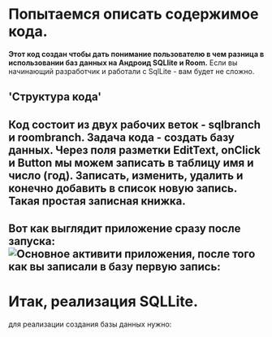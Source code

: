 Попытаемся описать содержимое кода. 
==========

**Этот код создан чтобы дать понимание пользователю в чем разница в использовании баз данных на Андроид SQLlite и Room.**
Если вы начинающий разработчик и работали с SqlLite - вам будет не сложно.

'Структура кода'
----
Код состоит из двух рабочих веток - sqlbranch и roombranch. 
Задача кода - создать базу данных. Через поля разметки EditText, onClick и Button мы можем записать в таблицу имя и число (год).
Записать, изменить, удалить и конечно добавить в список новую запись. Такая простая записная книжка.
----
Вот как выглядит приложение сразу после запуска:
![Основное активити приложения, после того как вы записали в базу первую запись:](https://i.imgur.com/Ck1lOtN.png)
----

Итак, реализация SQLLite.
========
для реализации создания базы данных нужно:
